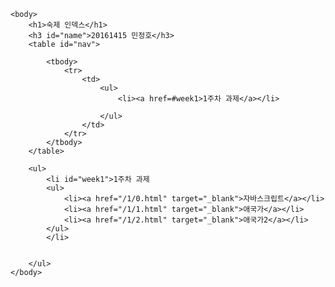 <!DOCTYPE html>
<html>
	<head>
		<meta charset="UTF-8"/>
		<title>숙제 인덱스</title>
		<style>
			th, td {
				border: 1px solid black;
			}
			#nav ul {
				list-style-type: none;
				margin: 0px;
				padding: 0px;
				display: block;
			}	
			#nav {
				right: 0;
				position: absolute;
			}
			a {
				text-decoration: none;
				color: black;
			}
			a:hover {
				text-decoration: underline;
			}
			#name{
				text-align: right;			
			}
		</style>
	</head>
	
	<body>
		<h1>숙제 인덱스</h1>
		<h3 id="name">20161415 민정호</h3>
		<table id="nav">
			
			<tbody>	
				<tr>
					<td>
						<ul>
							<li><a href=#week1>1주차 과제</a></li>
							
						</ul>
					</td>
				</tr>	
			</tbody>
		</table>
			
		<ul>
			<li id="week1">1주차 과제
			<ul>
				<li><a href="/1/0.html" target="_blank">자바스크립트</a></li>
				<li><a href="/1/1.html" target="_blank">애국가</a></li>
				<li><a href="/1/2.html" target="_blank">애국가2</a></li>
			</ul>
			</li>
			
			
		</ul>
	</body>
</html>
